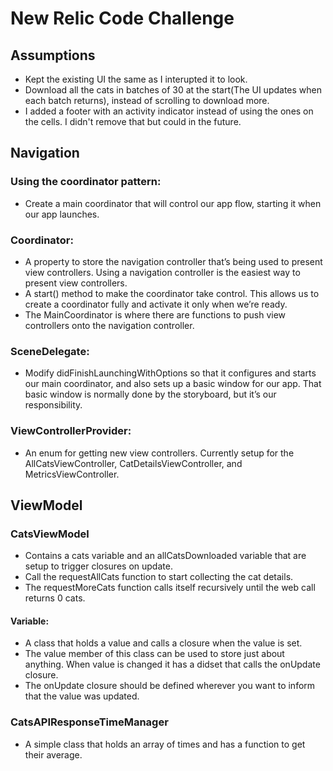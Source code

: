 # New Relic Code Challenge

## Assumptions
- Kept the existing UI the same as I interupted it to look.
- Download all the cats in batches of 30 at the start(The UI updates when each batch returns), instead of scrolling to download more.
- I added a footer with an activity indicator instead of using the ones on the cells. I didn't remove that but could in the future.


## Navigation

### Using the coordinator pattern:
- Create a main coordinator that will control our app flow, starting it when our app launches.

### Coordinator:
- A property to store the navigation controller that’s being used to present view controllers. Using a navigation controller is the easiest way to present view controllers.
- A start() method to make the coordinator take control. This allows us to create a coordinator fully and activate it only when we’re ready.
- The MainCoordinator is where there are functions to push view controllers onto the navigation controller.

### SceneDelegate:
- Modify didFinishLaunchingWithOptions so that it configures and starts our main coordinator, and also sets up a basic window for our app. That basic window is normally done by the storyboard, but it’s our responsibility.

### ViewControllerProvider:
- An enum for getting new view controllers. Currently setup for the AllCatsViewController, CatDetailsViewController, and MetricsViewController.


## ViewModel

### CatsViewModel
- Contains a cats variable and an allCatsDownloaded variable that are setup to trigger closures on update.
- Call the requestAllCats function to start collecting the cat details. 
- The requestMoreCats function calls itself recursively until the web call returns 0 cats.

#### Variable:
- A class that holds a value and calls a closure when the value is set.
- The value member of this class can be used to store just about anything. When value is changed it has a didset that calls the onUpdate closure. 
- The onUpdate closure should be defined wherever you want to inform that the value was updated.

### CatsAPIResponseTimeManager
- A simple class that holds an array of times and has a function to get their average.
